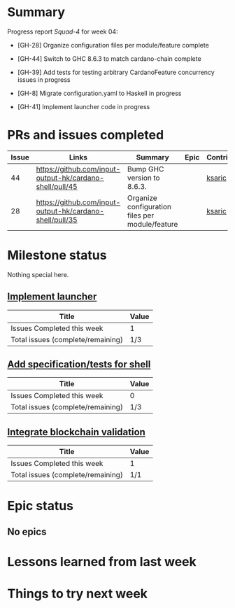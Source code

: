 # Summary

Progress report *Squad-4* for week 04:
- [GH-28] Organize configuration files per module/feature complete
- [GH-44] Switch to GHC 8.6.3 to match cardano-chain complete

- [GH-39] Add tests for testing arbitrary CardanoFeature concurrency issues in progress
- [GH-8]  Migrate configuration.yaml to Haskell in progress
- [GH-41] Implement launcher code in progress


# PRs and issues completed

| Issue | Links                                                       | Summary                                                            | Epic | Contributors      | Started    | Finished   | Comments      |
|-------|-------------------------------------------------------------|--------------------------------------------------------------------|------|-------------------|------------|------------|---------------|
|   44  | https://github.com/input-output-hk/cardano-shell/pull/45    | Bump GHC version to 8.6.3. |  | [ksaric](https://github.com/ksaric) |  |  |  |
|   28  | https://github.com/input-output-hk/cardano-shell/pull/35    | Organize configuration files per module/feature |  | [ksaric](https://github.com/ksaric) |  |  |  |


# Milestone status

Nothing special here.

## [Implement launcher](https://github.com/input-output-hk/cardano-shell/milestone/4) 

| Title                             | Value      |
|-----------------------------------|------------|
| Issues Completed this week        | 1          |
| Total issues (complete/remaining) | 1/3        |

## [Add specification/tests for shell](https://github.com/input-output-hk/cardano-shell/milestone/5) 

| Title                             | Value      |
|-----------------------------------|------------|
| Issues Completed this week        | 0          |
| Total issues (complete/remaining) | 1/3        |

## [Integrate blockchain validation](https://github.com/input-output-hk/cardano-shell/milestone/3) 

| Title                             | Value      |
|-----------------------------------|------------|
| Issues Completed this week        | 1          |
| Total issues (complete/remaining) | 1/1        |

# Epic status

## No epics

# Lessons learned from last week

# Things to try next week

